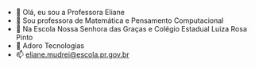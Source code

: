 - 👋 Olá, eu sou a Professora Eliane
- 👀 Sou professora de Matemática e Pensamento Computacional
- 🌱 Na Escola Nossa Senhora das Graças e Colégio Estadual Luiza Rosa Pinto
- 💞️ Adoro Tecnologias
- 📫 eliane.mudrei@escola.pr.gov.br

<!---
ProfessoraEliane/ProfessoraEliane is a ✨ special ✨ repository because its `README.md` (this file) appears on your GitHub profile.
You can click the Preview link to take a look at your changes.
--->
